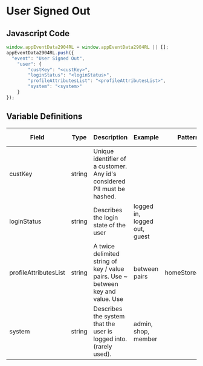 # User Signed Out

## Javascript Code
```js
window.appEventData2904RL = window.appEventData2904RL || [];
appEventData2904RL.push({
  "event": "User Signed Out",
    "user": {
        "custKey": "<custKey>",
        "loginStatus": "<loginStatus>",
        "profileAttributesList": "<profileAttributesList>",
        "system": "<system>"
    }
});
```

## Variable Definitions

|Field|Type|Description|Example|Pattern|Min Length|Max Length|Minimum|Maximum|Multiple Of|
| --- | --- | --- | --- | --- | --- | --- | --- | --- | --- |
|custKey|string|Unique identifier of a customer.  Any id's considered PII must be hashed. ||||||||
|loginStatus|string|Describes the login state of the user|logged in, logged out, guest|||||||
|profileAttributesList|string|A twice delimited string of key / value pairs.  Use ~ between key and value.  Use | between pairs|homeStore~234|loyaltyTier~gold|memberSince~2002|||||||
|system|string|Describes the system that the user is logged into.  (rarely used). |admin, shop, member|||||||
